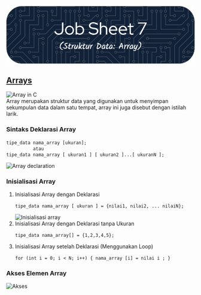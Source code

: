 ![Job Sheet 7](https://github.com/Zyxcid/Praktikum_Algoritma/blob/main/Images/JS7.png)  

## [Arrays](https://www.geeksforgeeks.org/c-arrays/)  
![Array in C](https://media.geeksforgeeks.org/wp-content/uploads/20230302091959/Arrays-in-C.png)  
Array merupakan struktur data yang digunakan untuk menyimpan
sekumpulan data dalam satu tempat, array ini juga disebut dengan istilah larik.   

### Sintaks Deklarasi Array
```
tipe_data nama_array [ukuran];   
          atau   
tipe_data nama_array [ ukuran1 ] [ ukuran2 ]...[ ukuranN ];  
```
![Array declaration](https://media.geeksforgeeks.org/wp-content/uploads/20230302092603/c-array-declaration.png)  

### Inisialisasi Array  
1. Inisialisasi Array dengan Deklarasi  
   ```
   tipe_data nama_array [ ukuran ] = {nilai1, nilai2, ... nilaiN};
   ```
   ![Inisialisasi array](https://media.geeksforgeeks.org/wp-content/uploads/20230302092653/C-array-initialization.png)
3. Inisialisasi Array dengan Deklarasi tanpa Ukuran  
   ```
   tipe_data nama_array[] = {1,2,3,4,5};
   ```
4. Inisialisasi Array setelah Deklarasi (Menggunakan Loop)  
   ```
   for (int i = 0; i < N; i++) { nama_array [i] = nilai i ; }  
   ```
### Akses Elemen Array  
![Akses](https://media.geeksforgeeks.org/wp-content/uploads/20230302092738/access-array-elements.png)
